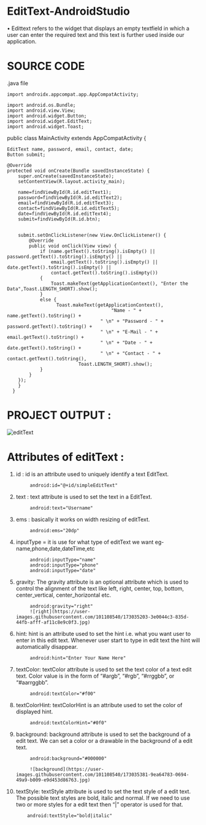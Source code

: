 # EditText-AndroidStudio

• Edittext refers to the widget that displays an empty textfield in which a user can enter the required text and this text is further used inside our application.


# SOURCE CODE
.java file


    import androidx.appcompat.app.AppCompatActivity;

    import android.os.Bundle;
    import android.view.View;
    import android.widget.Button;
    import android.widget.EditText;
    import android.widget.Toast;

   public class MainActivity extends AppCompatActivity {

    EditText name, password, email, contact, date;
    Button submit;

    @Override
    protected void onCreate(Bundle savedInstanceState) {
        super.onCreate(savedInstanceState);
        setContentView(R.layout.activity_main);

        name=findViewById(R.id.editText1);
        password=findViewById(R.id.editText2);
        email=findViewById(R.id.editText3);
        contact=findViewById(R.id.editText5);
        date=findViewById(R.id.editText4);
        submit=findViewById(R.id.btn);


        submit.setOnClickListener(new View.OnClickListener() {
            @Override
            public void onClick(View view) {
                if (name.getText().toString().isEmpty() || password.getText().toString().isEmpty() ||
                    email.getText().toString().isEmpty() || date.getText().toString().isEmpty() ||
                    contact.getText().toString().isEmpty())
                {
                    Toast.makeText(getApplicationContext(), "Enter the Data",Toast.LENGTH_SHORT).show();
                }
                else {
                      Toast.makeText(getApplicationContext(),
                                          "Name - " +  name.getText().toString() +
                                      " \n" + "Password - " + password.getText().toString() +
                                      " \n" + "E-Mail - " + email.getText().toString() +
                                      " \n" + "Date - " + date.getText().toString() +
                                      " \n" + "Contact - " + contact.getText().toString(),
                              Toast.LENGTH_SHORT).show();
                }
            }
        });
        }
      }

# PROJECT OUTPUT :

![editText](https://user-images.githubusercontent.com/101108540/173174124-62dc7c61-96e7-403a-b306-1c45e1969cd0.jpg)

# Attributes of editText :

1. id : id is an attribute used to uniquely identify a text EditText.
   
            android:id="@+id/simpleEditText"

2. text : text attribute is used to set the text in a EditText.
   
            android:text="Username"

3. ems : basically it works on width resizing of editText.
   
            android:ems="20dp"

4. inputType = it is use for what type of editText we want eg-name,phone,date,dateTime,etc
   
            android:inputType="name"
            android:inputType="phone"
            android:inputType="date"

5. gravity: The gravity attribute is an optional attribute which is used to control the alignment of the text like left, right, center, top, bottom, center_vertical, center_horizontal etc.
  
            android:gravity="right"      
            ![right](https://user-images.githubusercontent.com/101108540/173035203-3e0044c3-835d-44fb-afff-af11c8e9c0f3.jpg)


6. hint: hint is an attribute used to set the hint i.e. what you want user to enter in this edit text. Whenever user start to type in edit text the hint will automatically disappear.
  
            android:hint="Enter Your Name Here"

7. textColor: textColor attribute is used to set the text color of a text edit text. Color value is in the form of “#argb”, “#rgb”, “#rrggbb”, or “#aarrggbb”.
   
            android:textColor="#f00"

8. textColorHint: textColorHint is an attribute used to set the color of displayed hint.
 
            android:textColorHint="#0f0"

9. background: background attribute is used to set the background of a edit text. We can set a color or a drawable in the background of a edit text.
   
            android:background="#000000"
      
            ![background](https://user-images.githubusercontent.com/101108540/173035381-9ea64783-0694-49a9-b009-e9d453d86763.jpg)


10. textStyle: textStyle attribute is used to set the text style of a edit text. The possible text styles are bold, italic and normal. If we need to use two or more styles for a edit text then “|” operator is used for that.
  
            android:textStyle="bold|italic"
